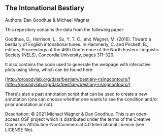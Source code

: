 ## The Intonational Bestiary

Authors: Dan Goodhue &  Michael Wagner

This repository contains the data from  the following paper:

Goodhue, D., Harrison, L., Su, Y. T. C., and Wagner, M. (2016). Toward a bestiary of English intonational tunes. In Hammerly, C. and Prickett, B., editors, Proceedings of the 46th Conference of the North Eastern Linguistic Society (NELS), Concordia University, pages 311–320.

It also contains the code used to generate the webpage with interactive plots using shiny, which can be found here:

[http://prosodylab.org/data/bestiary/bestiary-risingcontours/](http://prosodylab.org/data/bestiary/bestiary-risingcontours/)

There's also a paat annotation  script that can be used to create a  new annotation (one can choose whether one wants to see the condition and/or prior  annotation or  not).

Description: © 2021 Michael Wagner & Dan Goodhue. This is an open-access OSF project which is distributed under the terms of the Creative Commons Attribution-NonCommercial 4.0 International License (see LICENSE file).



